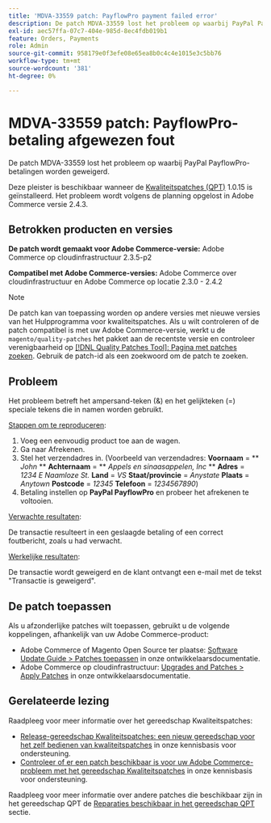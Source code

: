 ```yaml
---
title: 'MDVA-33559 patch: PayflowPro payment failed error'
description: De patch MDVA-33559 lost het probleem op waarbij PayPal PayflowPro-betalingen worden geweigerd.
exl-id: aec57ffa-07c7-404e-985d-8ec4fdb019b1
feature: Orders, Payments
role: Admin
source-git-commit: 958179e0f3efe08e65ea8b0c4c4e1015e3c5bb76
workflow-type: tm+mt
source-wordcount: '381'
ht-degree: 0%

---
```


# MDVA-33559 patch: PayflowPro-betaling afgewezen fout

De patch MDVA-33559 lost het probleem op waarbij PayPal PayflowPro-betalingen worden geweigerd.

Deze pleister is beschikbaar wanneer de [Kwaliteitspatches (QPT)](https://devdocs.magento.com/guides/v2.4/comp-mgr/patching.html#mqp) 1.0.15 is geïnstalleerd. Het probleem wordt volgens de planning opgelost in Adobe Commerce versie 2.4.3.

## Betrokken producten en versies

**De patch wordt gemaakt voor Adobe Commerce-versie:** Adobe Commerce op cloudinfrastructuur 2.3.5-p2

**Compatibel met Adobe Commerce-versies:** Adobe Commerce over cloudinfrastructuur en Adobe Commerce op locatie 2.3.0 - 2.4.2

>[!NOTE]
>
>De patch kan van toepassing worden op andere versies met nieuwe versies van het Hulpprogramma voor kwaliteitspatches. Als u wilt controleren of de patch compatibel is met uw Adobe Commerce-versie, werkt u de `magento/quality-patches` het pakket aan de recentste versie en controleer verenigbaarheid op [[!DNL Quality Patches Tool]: Pagina met patches zoeken](https://devdocs.magento.com/quality-patches/tool.html#patch-grid). Gebruik de patch-id als een zoekwoord om de patch te zoeken.

## Probleem

Het probleem betreft het ampersand-teken (&amp;) en het gelijkteken (=) speciale tekens die in namen worden gebruikt.

<u>Stappen om te reproduceren</u>:

1. Voeg een eenvoudig product toe aan de wagen.
1. Ga naar Afrekenen.
1. Stel het verzendadres in. (Voorbeeld van verzendadres: **Voornaam** = ** *John* **  **Achternaam** = ** *Appels en sinaasappelen, Inc* **  **Adres** = *1234 E Naamloze St.*  **Land** = *VS*  **Staat/provincie** = *Anystate*  **Plaats** = *Anytown*  **Postcode** = *12345*  **Telefoon** = *1234567890*)
1. Betaling instellen op **PayPal PayflowPro** en probeer het afrekenen te voltooien.

<u>Verwachte resultaten</u>:

De transactie resulteert in een geslaagde betaling of een correct foutbericht, zoals u had verwacht.

<u>Werkelijke resultaten</u>:

De transactie wordt geweigerd en de klant ontvangt een e-mail met de tekst &quot;Transactie is geweigerd&quot;.

## De patch toepassen

Als u afzonderlijke patches wilt toepassen, gebruikt u de volgende koppelingen, afhankelijk van uw Adobe Commerce-product:

* Adobe Commerce of Magento Open Source ter plaatse: [Software Update Guide > Patches toepassen](https://devdocs.magento.com/guides/v2.4/comp-mgr/patching/mqp.html) in onze ontwikkelaarsdocumentatie.
* Adobe Commerce op cloudinfrastructuur: [Upgrades and Patches > Apply Patches](https://devdocs.magento.com/cloud/project/project-patch.html) in onze ontwikkelaarsdocumentatie.

## Gerelateerde lezing

Raadpleeg voor meer informatie over het gereedschap Kwaliteitspatches:

* [Release-gereedschap Kwaliteitspatches: een nieuw gereedschap voor het zelf bedienen van kwaliteitspatches](/help/announcements/adobe-commerce-announcements/magento-quality-patches-released-new-tool-to-self-serve-quality-patches.md) in onze kennisbasis voor ondersteuning.
* [Controleer of er een patch beschikbaar is voor uw Adobe Commerce-probleem met het gereedschap Kwaliteitspatches](/help/support-tools/patches-available-in-qpt-tool/check-patch-for-magento-issue-with-magento-quality-patches.md) in onze kennisbasis voor ondersteuning.

Raadpleeg voor meer informatie over andere patches die beschikbaar zijn in het gereedschap QPT de [Reparaties beschikbaar in het gereedschap QPT](https://support.magento.com/hc/en-us/sections/360010506631-Patches-available-in-QPT-tool-) sectie.
